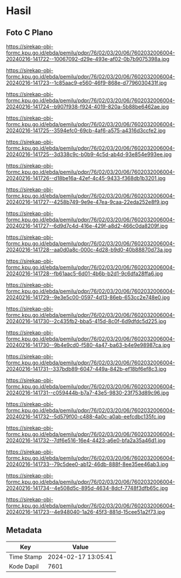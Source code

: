 # Hasil

## Foto C Plano

https://sirekap-obj-formc.kpu.go.id/ebda/pemilu/pdpr/76/02/03/20/06/7602032006004-20240216-141722--10067092-d29e-493e-af02-0b7b9075398a.jpg

https://sirekap-obj-formc.kpu.go.id/ebda/pemilu/pdpr/76/02/03/20/06/7602032006004-20240216-141723--1c85aac9-e560-46f9-868e-d7796030431f.jpg

https://sirekap-obj-formc.kpu.go.id/ebda/pemilu/pdpr/76/02/03/20/06/7602032006004-20240216-141724--b907f938-f924-4019-820a-5b88be6462ae.jpg

https://sirekap-obj-formc.kpu.go.id/ebda/pemilu/pdpr/76/02/03/20/06/7602032006004-20240216-141725--3594efc0-69cb-4af6-a575-a4316d3ccfe2.jpg

https://sirekap-obj-formc.kpu.go.id/ebda/pemilu/pdpr/76/02/03/20/06/7602032006004-20240216-141725--3d338c9c-b0b9-4c5d-ab4d-93e854e993ee.jpg

https://sirekap-obj-formc.kpu.go.id/ebda/pemilu/pdpr/76/02/03/20/06/7602032006004-20240216-141726--d18be16a-42ef-4c45-9433-f368db1b3201.jpg

https://sirekap-obj-formc.kpu.go.id/ebda/pemilu/pdpr/76/02/03/20/06/7602032006004-20240216-141727--4258b749-9e9e-47ea-9caa-22eda252e8f9.jpg

https://sirekap-obj-formc.kpu.go.id/ebda/pemilu/pdpr/76/02/03/20/06/7602032006004-20240216-141727--6d9d7c4d-416e-429f-a8d2-466c0da8209f.jpg

https://sirekap-obj-formc.kpu.go.id/ebda/pemilu/pdpr/76/02/03/20/06/7602032006004-20240216-141728--aa0d0a8c-000c-4d28-b9d0-40b88870d73a.jpg

https://sirekap-obj-formc.kpu.go.id/ebda/pemilu/pdpr/76/02/03/20/06/7602032006004-20240216-141728--fb61aac5-6d01-4b6b-b2d1-9c6dfa28ffa6.jpg

https://sirekap-obj-formc.kpu.go.id/ebda/pemilu/pdpr/76/02/03/20/06/7602032006004-20240216-141729--9e3e5c00-0597-4d13-86eb-653cc2e748e0.jpg

https://sirekap-obj-formc.kpu.go.id/ebda/pemilu/pdpr/76/02/03/20/06/7602032006004-20240216-141730--2c435fb2-bba5-415d-8c0f-6d9dfdc5d225.jpg

https://sirekap-obj-formc.kpu.go.id/ebda/pemilu/pdpr/76/02/03/20/06/7602032006004-20240216-141730--9b4e9cd0-f580-4a47-ba63-b4e9e98987ca.jpg

https://sirekap-obj-formc.kpu.go.id/ebda/pemilu/pdpr/76/02/03/20/06/7602032006004-20240216-141731--337bdb89-6047-449a-842b-ef18bf6ef8c3.jpg

https://sirekap-obj-formc.kpu.go.id/ebda/pemilu/pdpr/76/02/03/20/06/7602032006004-20240216-141731--c059444b-b7a7-43e5-9830-23f753d89c96.jpg

https://sirekap-obj-formc.kpu.go.id/ebda/pemilu/pdpr/76/02/03/20/06/7602032006004-20240216-141732--5d579f00-c488-4a0c-a0ab-eefcdbc135fc.jpg

https://sirekap-obj-formc.kpu.go.id/ebda/pemilu/pdpr/76/02/03/20/06/7602032006004-20240216-141732--7df6e516-16e4-4423-a6e0-bfa2a35a46d1.jpg

https://sirekap-obj-formc.kpu.go.id/ebda/pemilu/pdpr/76/02/03/20/06/7602032006004-20240216-141733--79c5dee0-ab12-46db-888f-8ee35ee46ab3.jpg

https://sirekap-obj-formc.kpu.go.id/ebda/pemilu/pdpr/76/02/03/20/06/7602032006004-20240216-141734--4e508d5c-895d-4634-8dcf-7748f3dfb65c.jpg

https://sirekap-obj-formc.kpu.go.id/ebda/pemilu/pdpr/76/02/03/20/06/7602032006004-20240216-141723--4e948040-1a26-45f3-881d-15cee51a2f73.jpg


## Metadata

| Key        | Value               |
| ---------- | ------------------- |
| Time Stamp | 2024-02-17 13:05:41 |
| Kode Dapil | 7601                |



